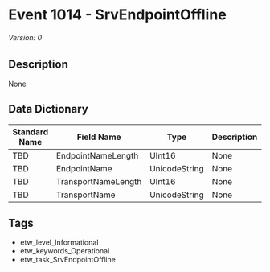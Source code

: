 # Event 1014 - SrvEndpointOffline
###### Version: 0

## Description
None

## Data Dictionary
|Standard Name|Field Name|Type|Description|Sample Value|
|---|---|---|---|---|
|TBD|EndpointNameLength|UInt16|None|`None`|
|TBD|EndpointName|UnicodeString|None|`None`|
|TBD|TransportNameLength|UInt16|None|`None`|
|TBD|TransportName|UnicodeString|None|`None`|

## Tags
* etw_level_Informational
* etw_keywords_Operational
* etw_task_SrvEndpointOffline
